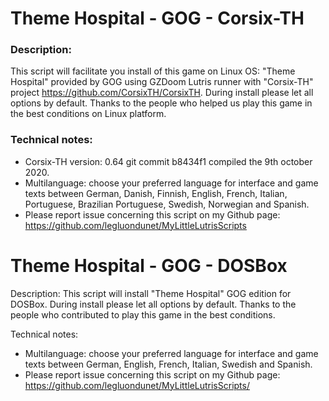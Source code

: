 # Theme Hospital - GOG - Corsix-TH

### Description:
This script will facilitate you install of this game on Linux OS:
"Theme Hospital" provided by GOG using GZDoom Lutris runner with "Corsix-TH" project https://github.com/CorsixTH/CorsixTH.
During install please let all options by default.
Thanks to the people who helped us play this game in the best conditions on Linux platform.

### Technical notes:
- Corsix-TH version: 0.64 git commit b8434f1 compiled the 9th october 2020.
- Multilanguage: choose your preferred language for interface and game texts between German, Danish, Finnish, English, French, Italian, Portuguese, Brazilian Portuguese, Swedish, Norwegian and Spanish.
- Please report issue concerning this script on my Github page:
https://github.com/legluondunet/MyLittleLutrisScripts

# Theme Hospital - GOG - DOSBox

Description:
This script will install "Theme Hospital" GOG edition for DOSBox.
During install please let all options by default.
Thanks to the people who contributed to play this game in the best conditions.

Technical notes:
- Multilanguage: choose your preferred language for interface and game texts between German, English, French, Italian, Swedish and Spanish.
- Please report issue concerning this script on my Github page:
https://github.com/legluondunet/MyLittleLutrisScripts/
